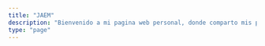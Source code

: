```yaml
---
title: "JAEM"
description: "Bienvenido a mi pagina web personal, donde comparto mis proyectos, ideas y conocimientos."
type: "page"
---
```

